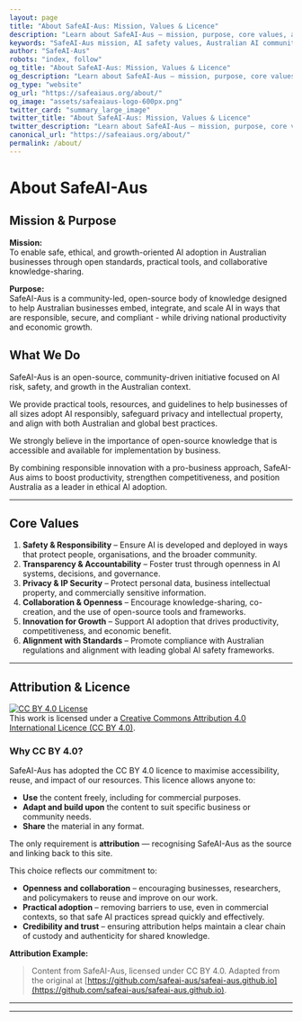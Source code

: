 ```yaml
---
layout: page
title: "About SafeAI-Aus: Mission, Values & Licence"
description: "Learn about SafeAI-Aus — mission, purpose, core values, and licensing. The Australian knowledge hub for safe, responsible, and growth-focused AI adoption."
keywords: "SafeAI-Aus mission, AI safety values, Australian AI community, open source AI tools, AI governance Australia, AI safety mission, Australian AI standards, AI ethics Australia"
author: "SafeAI-Aus"
robots: "index, follow"
og_title: "About SafeAI-Aus: Mission, Values & Licence"
og_description: "Learn about SafeAI-Aus — mission, purpose, core values, and licensing"
og_type: "website"
og_url: "https://safeaiaus.org/about/"
og_image: "assets/safeaiaus-logo-600px.png"
twitter_card: "summary_large_image"
twitter_title: "About SafeAI-Aus: Mission, Values & Licence"
twitter_description: "Learn about SafeAI-Aus — mission, purpose, core values, and licensing"
canonical_url: "https://safeaiaus.org/about/"
permalink: /about/
---
```


# About SafeAI-Aus 

## Mission & Purpose
**Mission:**  
To enable safe, ethical, and growth-oriented AI adoption in Australian businesses through open standards, practical tools, and collaborative knowledge-sharing.

**Purpose:**  
SafeAI-Aus is a community-led, open-source body of knowledge designed to help Australian businesses embed, integrate, and scale AI in ways that are responsible, secure, and compliant - while driving national productivity and economic growth.

## What We Do
SafeAI-Aus is an open-source, community-driven initiative focused on AI risk, safety, and growth in the Australian context.  

We provide practical tools, resources, and guidelines to help businesses of all sizes adopt AI responsibly, safeguard privacy and intellectual property, and align with both Australian and global best practices.  

We strongly believe in the importance of open-source knowledge that is accessible and available for implementation by business. 

By combining responsible innovation with a pro-business approach, SafeAI-Aus aims to boost productivity, strengthen competitiveness, and position Australia as a leader in ethical AI adoption.

---

## Core Values
1. **Safety & Responsibility** – Ensure AI is developed and deployed in ways that protect people, organisations, and the broader community.  
2. **Transparency & Accountability** – Foster trust through openness in AI systems, decisions, and governance.  
3. **Privacy & IP Security** – Protect personal data, business intellectual property, and commercially sensitive information.  
4. **Collaboration & Openness** – Encourage knowledge-sharing, co-creation, and the use of open-source tools and frameworks.  
5. **Innovation for Growth** – Support AI adoption that drives productivity, competitiveness, and economic benefit.  
6. **Alignment with Standards** – Promote compliance with Australian regulations and alignment with leading global AI safety frameworks.

---
## Attribution & Licence
[![CC BY 4.0 License](https://licensebuttons.net/l/by/4.0/88x31.png)](https://creativecommons.org/licenses/by/4.0/)  
This work is licensed under a [Creative Commons Attribution 4.0 International Licence (CC BY 4.0)](https://creativecommons.org/licenses/by/4.0/).  

### Why CC BY 4.0?  
SafeAI-Aus has adopted the CC BY 4.0 licence to maximise accessibility, reuse, and impact of our resources. This licence allows anyone to:  

- **Use** the content freely, including for commercial purposes.  
- **Adapt and build upon** the content to suit specific business or community needs.  
- **Share** the material in any format.  

The only requirement is **attribution** — recognising SafeAI-Aus as the source and linking back to this site.  

This choice reflects our commitment to:  

- **Openness and collaboration** – encouraging businesses, researchers, and policymakers to reuse and improve on our work.  
- **Practical adoption** – removing barriers to use, even in commercial contexts, so that safe AI practices spread quickly and effectively.  
- **Credibility and trust** – ensuring attribution helps maintain a clear chain of custody and authenticity for shared knowledge.  

**Attribution Example:**  
> Content from SafeAI-Aus, licensed under CC BY 4.0. Adapted from the original at [https://github.com/safeai-aus/safeai-aus.github.io](https://github.com/safeai-aus/safeai-aus.github.io).  

---

<!-- JSON-LD: Organization schema for crawlers and LLMs -->
<script type="application/ld+json">
{
  "@context": "https://schema.org",
  "@type": "Organization",
  "name": "SafeAI-Aus",
  "alternateName": "SafeAI Australia",
  "url": "https://safeaiaus.org",
  "logo": {
    "@type": "ImageObject",
    "url": "https://safeaiaus.org/assets/safeaiaus-logo-600px.png"
  },
  "description": "Open-source Australian knowledge hub for safe, responsible, and growth-focused AI adoption in business. We provide practical tools, open standards, and trusted guidance for responsible AI adoption.",
  "foundingDate": "2025",
  "areaServed": {
    "@type": "Country",
    "name": "Australia"
  },
  "knowsAbout": [
    "AI Safety",
    "AI Governance",
    "AI Risk Assessment", 
    "AI Compliance",
    "Australian AI Standards",
    "AI Policy Templates",
    "AI Safety Guardrails",
    "AI Ethics",
    "Responsible AI"
  ],
  "sameAs": [
    "https://github.com/safeai-aus/safeai-aus.github.io",
    "https://twitter.com/safeai_aus",
    "https://www.linkedin.com/company/safeai-aus"
  ],
  "contactPoint": {
    "@type": "ContactPoint",
    "email": "contact@safeai-aus.org",
    "contactType": "General Inquiry"
  },
  "hasOfferCatalog": {
    "@type": "OfferCatalog",
    "name": "AI Safety Resources",
    "itemListElement": [
      {
        "@type": "Offer",
        "itemOffered": {
          "@type": "Service",
          "name": "AI Risk Assessment Checklist",
          "description": "Free downloadable checklist for AI risk assessment"
        }
      },
      {
        "@type": "Offer", 
        "itemOffered": {
          "@type": "Service",
          "name": "AI Governance Templates",
          "description": "Free downloadable AI policy and governance templates"
        }
      },
      {
        "@type": "Offer",
        "itemOffered": {
          "@type": "Service", 
          "name": "AI Safety Standards Guide",
          "description": "Comprehensive guide to Australian AI safety standards"
        }
      }
    ]
  },
  "license": "https://creativecommons.org/licenses/by/4.0/",
  "inLanguage": "en-AU"
}
</script>

---
